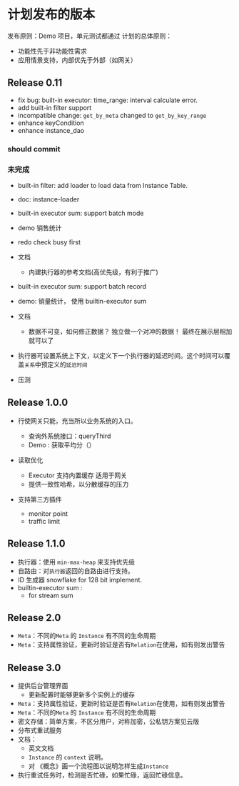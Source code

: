 # 计划发布的版本

发布原则：Demo 项目，单元测试都通过
计划的总体原则：
- 功能性先于非功能性需求
- 应用情景支持，内部优先于外部（如网关）

## Release 0.11

- fix bug: built-in executor: time_range: interval calculate error.
- add built-in filter support
- incompatible change: `get_by_meta` changed to `get_by_key_range`
- enhance keyCondition
- enhance instance_dao

### should commit


### 未完成




- built-in filter: add loader to load data from Instance Table. 
- doc: instance-loader

- built-in executor sum: support batch mode

- demo 销售统计

- redo check busy first

- 文档
  - 内建执行器的参考文档(高优先级，有利于推广)
  
- built-in executor sum: support batch record
  
- demo: 销量统计， 使用 builtin-executor sum

- 文档
  - 数据不可变，如何修正数据？ 独立做一个对冲的数据！ 最终在展示层相加就可以了

- 执行器可设置系统上下文，以定义下一个执行器的延迟时间。这个时间可以覆盖`关系`中预定义的`延迟时间`

- 压测


## Release 1.0.0

- 行使网关只能，充当所以业务系统的入口。
  - 查询外系统接口：queryThird
  - Demo : 获取平均分（）
- 读取优化
  - Executor 支持内置缓存 适用于网关
  - 提供一致性哈希，以分散缓存的压力

- 支持第三方插件
  * monitor point
  * traffic limit

## Release 1.1.0

- 执行器：使用 `min-max-heap` 来支持优先级
- 自路由：对`执行器`返回的自路由进行支持。
- ID 生成器 snowflake for 128 bit implement.
- builtin-executor sum :
  - for stream sum

## Release 2.0

- `Meta`：不同的`Meta` 的 `Instance` 有不同的生命周期
- `Meta`：支持属性验证，更新时验证是否有`Relation`在使用，如有则发出警告

## Release 3.0

- 提供后台管理界面
  - 更新配置时能够更新多个实例上的缓存
- `Meta`：支持属性验证，更新时验证是否有`Relation`在使用，如有则发出警告
- `Meta`：不同的`Meta` 的 `Instance` 有不同的生命周期
-  密文存储：简单方案，不区分用户，对称加密，公私钥方案见云版
- 分布式重试服务
- 文档：
  - 英文文档
  - `Instance` 的 `context` 说明。
  - 对 《概念》画一个流程图以说明怎样生成`Instance`
- 执行重试任务时，检测是否忙碌，如果忙碌，返回忙碌信息。

